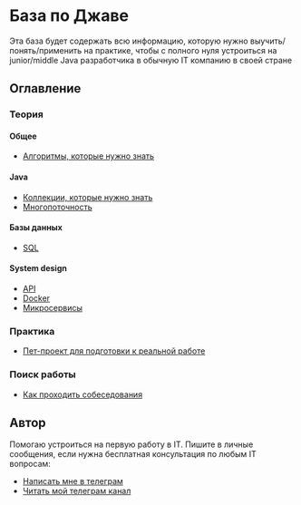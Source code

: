 # База по Джаве

Эта база будет содержать всю информацию, которую нужно выучить/понять/применить на практике, чтобы с полного нуля устроиться на junior/middle Java разработчика в обычную IT компанию в своей стране

## Оглавление

### Теория

#### Общее

- [Алгоритмы, которые нужно знать](./Теория/Алгоритмы.md)

#### Java

- [Коллекции, которые нужно знать](./Теория/Коллекции/Коллекции.md)
- [Многопоточность](./Теория/Многопоточность/Многопоточность.md)

#### Базы данных

- [SQL](./Теория/SQL/SQL.md)

#### System design

- [API](./Теория/System%20design/API.md)
- [Docker](./Теория/System%20design/Docker.md)
- [Микросервисы](./Теория/System%20design/Микросервисы.md)

### Практика

- [Пет-проект для подготовки к реальной работе](https://github.com/coderroleggg/java-base/blob/main/%D0%9F%D0%B5%D1%82%20%D0%BF%D1%80%D0%BE%D0%B5%D0%BA%D1%82%D1%8B/Todolist.md)

### Поиск работы

- [Как проходить собеседования](./Поиск%20работы/Собеседования.md)

## Автор

Помогаю устроиться на первую работу в IT. Пишите в личные сообщения, если нужна бесплатная консультация по любым IT вопросам:

- [Написать мне в телеграм](https://t.me/stepoleggg)
- [Читать мой телеграм канал](https://t.me/javaoleggg)